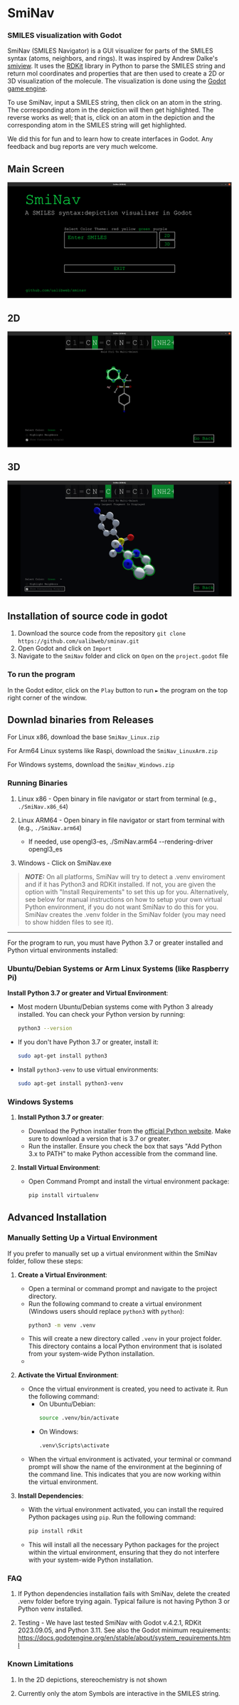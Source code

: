 # SmiNav
### SMILES visualization with Godot

SmiNav (SMILES Navigator) is a GUI visualizer for parts of the SMILES syntax (atoms, neighbors, and rings). It was inspired by Andrew Dalke's [smiview](https://hg.sr.ht/~dalke/smiview). It uses the [RDKit](https://www.rdkit.org/) library in Python to parse the SMILES string and return mol coordinates and properties that are then used to create a 2D or 3D visualization of the molecule. The visualization is done using the [Godot game engine](https://godotengine.org/).

To use SmiNav, input a SMILES string, then click on an atom in the string. The corresponding atom in the depiction will then get highlighted. The reverse works as well; that is, click on an atom in the depiction and the corresponding atom in the SMILES string will get highlighted.

We did this for fun and to learn how to create interfaces in Godot. Any feedback and bug reports are very much welcome.

## Main Screen

![](Images/MainScreen.png)

## 2D

![](Images/2D.png)

## 3D

![](Images/3D.png)

## Installation of source code in godot

1. Download the source code from the repository
`git clone https://github.com/ualibweb/sminav.git`
2. Open Godot and click on `Import`
3. Navigate to the `SmiNav` folder and click on `Open` on the `project.godot` file

### To run the program

In the Godot editor, click on the `Play` button to run `►` the program on the top right corner of the window.

## Downlad binaries from Releases

For Linux x86, download the base `SmiNav_Linux.zip`

For Arm64 Linux systems like Raspi, download the `SmiNav_LinuxArm.zip`

For Windows systems, download the `SmiNav_Windows.zip`

### Running Binaries

1. Linux x86 - Open binary in file navigator or start from terminal (e.g., `./SmiNav.x86_64`)

2. Linux ARM64 - Open binary in file navigator or start from terminal with (e.g., `./SmiNav.arm64`)
     - If needed, use opengl3-es, ./SmiNav.arm64 --rendering-driver opengl3_es

3. Windows - Click on SmiNav.exe

> **_NOTE:_** On all platforms, SmiNav will try to detect a .venv enviroment and if it has Python3 and RDKit installed. If not, you are given the option with "Install Requirements" to set this up for you. Alternatively, see below for manual instructions on how to setup your own virtual Python environment, if you do not want SmiNav
to do this for you. SmiNav creates the .venv folder in the SmiNav folder (you may need to show hidden files to see it).

---

For the program to run, you must have Python 3.7 or greater installed and Python virtual environments installed:

### Ubuntu/Debian Systems or Arm Linux Systems (like Raspberry Pi)

**Install Python 3.7 or greater and Virtual Environment**:
   - Most modern Ubuntu/Debian systems come with Python 3 already installed. You can check your Python version by running:
     ```bash
     python3 --version
     ```
   - If you don't have Python 3.7 or greater, install it:
     ```bash
     sudo apt-get install python3
     ```
   - Install `python3-venv` to use virtual environments:
     ```bash
     sudo apt-get install python3-venv
     ```

### Windows Systems

1. **Install Python 3.7 or greater**:
   - Download the Python installer from the [official Python website](https://www.python.org/downloads/). Make sure to download a version that is 3.7 or greater.
   - Run the installer. Ensure you check the box that says "Add Python 3.x to PATH" to make Python accessible from the command line.

2. **Install Virtual Environment**:
   - Open Command Prompt and install the virtual environment package:
     ```cmd
     pip install virtualenv
     ```

## Advanced Installation

### Manually Setting Up a Virtual Environment

If you prefer to manually set up a virtual environment within the SmiNav folder, follow these steps:

1. **Create a Virtual Environment**:
   - Open a terminal or command prompt and navigate to the project directory.
   - Run the following command to create a virtual environment (Windows users should replace `python3` with `python`):
     ```bash
     python3 -m venv .venv
     ```
   - This will create a new directory called `.venv` in your project folder. This directory contains a local Python environment that is isolated from your system-wide Python installation.
   - 
2. **Activate the Virtual Environment**:
   - Once the virtual environment is created, you need to activate it. Run the following command:
     - On Ubuntu/Debian:
       ```bash
       source .venv/bin/activate
       ```
     - On Windows:
       ```cmd
       .venv\Scripts\activate
       ```
   - When the virtual environment is activated, your terminal or command prompt will show the name of the environment at the beginning of the command line. This indicates that you are now working within the virtual environment.
     
3. **Install Dependencies**:
    - With the virtual environment activated, you can install the required Python packages using `pip`. Run the following command:
      ```bash
      pip install rdkit
      ```
    - This will install all the necessary Python packages for the project within the virtual environment, ensuring that they do not interfere with your system-wide Python installation.
  

### FAQ

1. If Python dependencies installation fails with SmiNav, delete the created .venv folder before trying again. Typical failure is not having Python 3 or Python venv installed.

2. Testing - We have last tested SmiNav with Godot v.4.2.1, RDKit 2023.09.05, and Python 3.11. See also the Godot minimum requirements: https://docs.godotengine.org/en/stable/about/system_requirements.html


### Known Limitations

1. In the 2D depictions, stereochemistry is not shown

2. Currently only the atom Symbols are interactive in the SMILES string.

